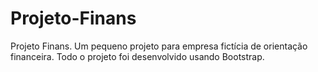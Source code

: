 # Projeto-Finans
Projeto Finans. Um pequeno projeto para empresa fictícia de orientação financeira. Todo o projeto foi desenvolvido usando Bootstrap.
